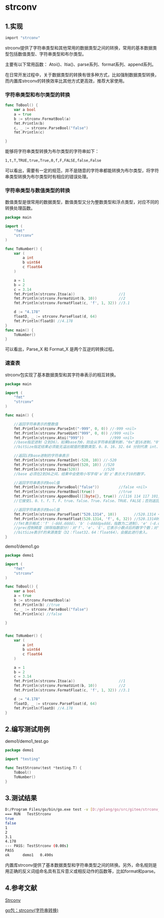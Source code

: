 # strconv


## 1.实现

```sh
import "strconv"
```

strconv提供了字符串类型和其他常用的数据类型之间的转换，常用的基本数据类型包括数值类型、字符串类型和布尔类型。

主要有以下常用函数： Atoi()、Itia()、parse系列、format系列、append系列。



在日常开发过程中，关于数据类型的转换有很多种方式，比如强制数据类型转换，而内置库strconv的转换效率比其他方式更高效，推荐大家使用。


### 字符串类型和布尔类型的转换

```go
func ToBool() {
    var a bool
    a = true
    b := strconv.FormatBool(a)
    fmt.Println(b)
    c, _ := strconv.ParseBool("false")
    fmt.Println(c)

}
```

能够将字符串类型转换为布尔类型的字符串如下：

```sh
1,t,T,TRUE,true,True,0,f,F,FALSE,false,False
```

可以看出，需要有一定的规范，并不是随意的字符串都能转换为布尔类型，将字符串类型转换为布尔类型时有相应的错误处理。


### 字符串类型与数值类型的转换


数值类型是很常用的数据类型，数值类型又分为整数类型和浮点类型，对应不同的转换处理函数。

```go
package main

import (
	"fmt"
	"strconv"
)

func ToNumber() {
	var (
		a int
		b uint64
		c float64
	)

	a = 1
	b = 2
	c = 3.14
	fmt.Println(strconv.Itoa(a))                    //1
	fmt.Println(strconv.FormatUint(b, 10))          //2
	fmt.Println(strconv.FormatFloat(c, 'f', 1, 32)) //3.1

	d := "4.178"
	floatD, _ := strconv.ParseFloat(d, 64)
	fmt.Println(floatD) //4.178
}
func main() {
	ToNumber()
}
```

可以看出，Parse_X 和 Format_X 是两个互逆的转换过程。



### 速查表

strconv包实现了基本数据类型和其字符串表示的相互转换。

```go
package main

import (
	"fmt"
	"strconv"
)

func main() {

	//返回字符串表示的整数值
	fmt.Println(strconv.ParseInt("-999", 0, 0)) //-999 <nil>
	fmt.Println(strconv.ParseUint("999", 0, 0)) //999 <nil>
	fmt.Println(strconv.Atoi("999"))            //999 <nil>
	//base指定进制（2到36），如果base为0，则会从字符串前置判断，"0x"是16进制，"0"是8进制，否则是10进制；
	//bitSize指定结果必须能无溢出赋值的整数类型，0、8、16、32、64 分别代表 int、int8、int16、int32、int64；

	//返回i的base进制的字符串表示
	fmt.Println(strconv.FormatInt(-520, 10)) //-520
	fmt.Println(strconv.FormatUint(520, 10)) //520
	fmt.Println(strconv.Itoa(520))           //520
	//base 必须在2到36之间，结果中会使用小写字母'a'到'z'表示大于10的数字。

	//返回字符串表示的bool值
	fmt.Println(strconv.ParseBool("false"))         //false <nil>
	fmt.Println(strconv.FormatBool(true))           //true
	fmt.Println(strconv.AppendBool([]byte{}, true)) //[116 114 117 101]
	//它接受1、0、t、f、T、F、true、false、True、False、TRUE、FALSE；否则返回错误。

	//返回字符串表示的bool值
	fmt.Println(strconv.ParseFloat("520.1314", 10))        //520.1314 <nil>
	fmt.Println(strconv.FormatFloat(520.1314, 'f', 6, 32)) //520.131409
	//fmt表示格式：'f'（-ddd.dddd）、'b'（-ddddp±ddd，指数为二进制）、'e'（-d.dddde±dd，十进制指数）、'E'（-d.ddddE±dd，十进制指数）、'g'（指数很大时用'e'格式，否则'f'格式）、'G'（指数很大时用'E'格式，否则'f'格式）。
	//prec控制精度（排除指数部分）：对'f'、'e'、'E'，它表示小数点后的数字个数；对'g'、'G'，它控制总的数字个数。如果prec 为-1，则代表使用最少数量的、但又必需的数字来表示f。
	//bitSize表示f的来源类型（32：float32、64：float64），会据此进行舍入。
}
```


demo1/demo1.go

```go
package demo1

import (
	"fmt"
	"strconv"
)

func ToBool() {
	var a bool
	a = true
	b := strconv.FormatBool(a)
	fmt.Println(b) //true
	c, _ := strconv.ParseBool("false")
	fmt.Println(c) //false

}


func ToNumber() {
	var (
		a int
		b uint64
		c float64
	)

	a = 1
	b = 2
	c = 3.14
	fmt.Println(strconv.Itoa(a))                    //1
	fmt.Println(strconv.FormatUint(b, 10))          //2
	fmt.Println(strconv.FormatFloat(c, 'f', 1, 32)) //3.1

	d := "4.178"
	floatD, _ := strconv.ParseFloat(d, 64)
	fmt.Println(floatD) //4.178
}
```




## 2.编写测试用例

demo1/demo1_test.go

```go
package demo1

import "testing"

func TestStrconv(test *testing.T) {
	ToBool()
	ToNumber()
}
```






## 3.测试结果

```sh
D:/Program Files/go/bin/go.exe test -v [D:/golang/go/src/gitee/strconv_demo/demo1]
=== RUN   TestStrconv
true
false
1
2
3.1
4.178
--- PASS: TestStrconv (0.00s)
PASS
ok  	demo1	0.490s
```




内置库strconv提供了基本数据类型和字符串类型之间的转换。另外，命名规则是用正确的反义词组命名具有互斥意义或相反动作的函数等，比如format和parse。




## 4.参考文献


[Strconv](http://v5blog.cn/pages/24c001/)

[go包：strconv(字符串转换)](https://www.jianshu.com/p/dab164a3d49e)